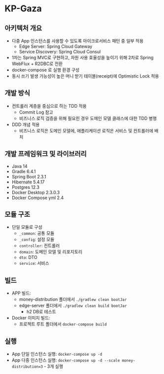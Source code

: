 # KP-Gaza

## 아키텍처 개요

- 다중 App 인스턴스를 사용할 수 있도록 마이크로서비스 패턴 중 일부 적용
    - Edge Server: Spring Cloud Gateway
    - Service Discovery: Spring Cloud Consul
- 1차는 Spring MVC로 구현하고, 자원 사용 효율성을 높이기 위해 2차로 Spring WebFlux + R2DBC로 전환
- docker-compose 로 실행 환경 구성
- 동시 쓰기 발생 가능성이 높은 머니 받기 테이블(receipt)에 Optimistic Lock 적용


## 개발 방식

- 컨트롤러 계층을 중심으로 하는 TDD 적용
    - Commit Log 참고
    - 비즈니스 로직 검증을 위해 필요힌 경우 도메인 모델 클래스에 대한 TDD 병행
- DDD 개념 적용
    - 비즈니스 로직은 도메인 모델에, 애플리케이션 로직은 서비스 및 컨트롤러에 배치


## 개발 프레임워크 및 라이브러리

- Java 14
- Gradle 6.4.1
- Spring Boot 2.3.1
- Hibernate 5.4.17
- Postgres 12.3
- Docker Desktop 2.3.0.3
- Docker Compose yml 2.4


## 모듈 구조

- 단일 모듈로 구성
    - `_common`: 공통 모듈
    - `_config`: 설정 모듈
    - `controller`: 컨트롤러
    - `domain`: 도메인 모델 및 리포지토리
    - `dto`: DTO
    - `service`: 서비스

## 빌드

- APP 빌드:
    - money-distribution 폴더에서 `./gradlew clean bootJar`
    - edge-server 폴더에서 `./gradlew clean build bootJar`
        - h2 DB로 테스트
- Docker 이미지 빌드:
    - 프로젝트 루트 폴더에서 `docker-compose build`

## 실행

- App 단일 인스턴스 실행: `docker-compose up -d`
- App 다중 인스턴스 실행: `docker-compose up -d --scale money-distribution=3` - 3개 실행
